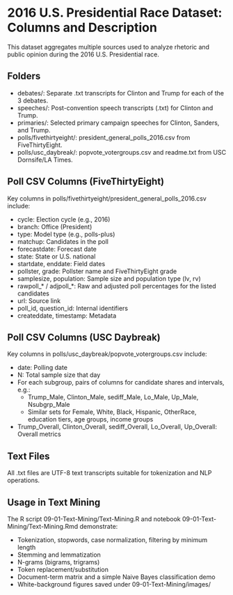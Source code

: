# 2016 U.S. Presidential Race Dataset: Columns and Description

This dataset aggregates multiple sources used to analyze rhetoric and public opinion during the 2016 U.S. Presidential race.

## Folders
- debates/: Separate .txt transcripts for Clinton and Trump for each of the 3 debates.
- speeches/: Post-convention speech transcripts (.txt) for Clinton and Trump.
- primaries/: Selected primary campaign speeches for Clinton, Sanders, and Trump.
- polls/fivethirtyeight/: president_general_polls_2016.csv from FiveThirtyEight.
- polls/usc_daybreak/: popvote_votergroups.csv and readme.txt from USC Dornsife/LA Times.

## Poll CSV Columns (FiveThirtyEight)
Key columns in polls/fivethirtyeight/president_general_polls_2016.csv include:
- cycle: Election cycle (e.g., 2016)
- branch: Office (President)
- type: Model type (e.g., polls-plus)
- matchup: Candidates in the poll
- forecastdate: Forecast date
- state: State or U.S. national
- startdate, enddate: Field dates
- pollster, grade: Pollster name and FiveThirtyEight grade
- samplesize, population: Sample size and population type (lv, rv)
- rawpoll_* / adjpoll_*: Raw and adjusted poll percentages for the listed candidates
- url: Source link
- poll_id, question_id: Internal identifiers
- createddate, timestamp: Metadata

## Poll CSV Columns (USC Daybreak)
Key columns in polls/usc_daybreak/popvote_votergroups.csv include:
- date: Polling date
- N: Total sample size that day
- For each subgroup, pairs of columns for candidate shares and intervals, e.g.:
  - Trump_Male, Clinton_Male, sediff_Male, Lo_Male, Up_Male, Nsubgrp_Male
  - Similar sets for Female, White, Black, Hispanic, OtherRace, education tiers, age groups, income groups
- Trump_Overall, Clinton_Overall, sediff_Overall, Lo_Overall, Up_Overall: Overall metrics

## Text Files
All .txt files are UTF-8 text transcripts suitable for tokenization and NLP operations.

## Usage in Text Mining
The R script 09-01-Text-Mining/Text-Mining.R and notebook 09-01-Text-Mining/Text-Mining.Rmd demonstrate:
- Tokenization, stopwords, case normalization, filtering by minimum length
- Stemming and lemmatization
- N-grams (bigrams, trigrams)
- Token replacement/substitution
- Document-term matrix and a simple Naive Bayes classification demo
- White-background figures saved under 09-01-Text-Mining/images/
